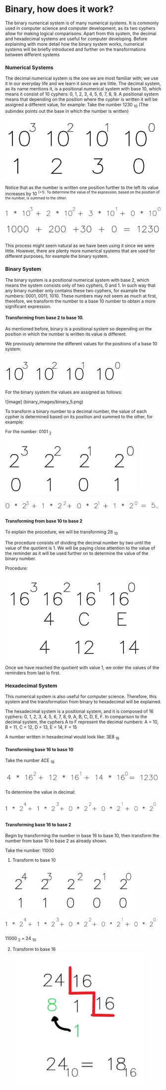 # Binary, how does it work?

The binary numerical system is of many numerical systems. It is commonly used in computer science and computer development, as its two cyphers allow for making logical comparisons. Apart from this system, the decimal and hexadecimal systems are useful for computer developing. Before explaining with more detail how the binary system works, numerical systems will be briefly introduced and further on the transformations between different systems 

### Numerical Systems 

The decimal numerical system is the one we are most familiar with; we use it in our everyday life and we learn it since we are little. The decimal system, as its name mentions it, is a positional numerical system with base 10, which means it consist of 10 cyphers: 0, 1, 2, 3, 4, 5, 6, 7, 8, 9. A positional system means that depending on the position where the cypher is written it will be assigned a different value, for example:
Take the number 1230 <sub>10</sub> (The subindex points out the base in which the number is written)

![image](binary_images/binary_1.png)

Notice that as the number is written one position further to the left its value increases by 10 <sup>(+1). To determine the value of the expression, based on the position of the number, is summed to the other:

![image](binary_images/binary_2.png)
![image](binary_images/binary_3.png)

This process might seem natural as we have been using it since we were little. However, there are plenty more numerical systems that are used for different purposes, for example the binary system.

### Binary System

The binary system is a positional numerical system with base 2, which means the system consists only of two cyphers, 0 and 1. In such way that any binary number only contains these two cyphers, for example the numbers: 0001, 0011, 1010.
These numbers may not seem as much at first, therefore, we transform the number to a base 10 number to obtain a more significant expression.

#### Transforming from base 2 to base 10.

As mentioned before, binary is a positional system so depending on the position in which the number is written its value is different. 

We previously determine the different values for the positions of a base 10 system: 

![image](binary_images/binary_4.png)

For the binary system the values are assigned as follows: 

![image] (binary_images/binary_5.png)

To transform a binary number to a decimal number, the value of each cypher is determined based on its position and summed to the other, for example: 

For the number: 0101 <sub>2</sub>

![image](binary_images/binary_6.png)

![image](binary_images/binary_7.png)

#### Transforming from base 10 to base 2

To explain the procedure, we will be transforming 28 <sub>10</sub>

The procedure consists of dividing the decimal number by two until the value of the quotient is 1. We will be paying close attention to the value of the reminder as it will be used further on to determine the value of the binary number.

Procedure: 

![image](binary_images/binary_8.png)

Once we have reached the quotient with value 1, we order the values of the reminders from last lo first. 
### Hexadecimal System

This numerical system is also useful for computer science. Therefore, this system and the transformation from binary to hexadecimal will be explained.

The hexadecimal system is a positional system, and it is composed of 16 cyphers: 0, 1, 2, 3, 4, 5, 6, 7, 8, 9, A, B, C, D, E, F. In comparison to the decimal system, the cyphers A to F represent the decimal numbers: A = 10, B = 11, C = 12, D = 13, E = 14, F = 15

A number written in hexadecimal would look like: 3E8 <sub>16

#### Transforming base 16 to base 10

Take the number 4CE <sub>16</sub>

![image](binary_images/binary_9.png)

To determine the value in decimal:

![image](binary_images/binary_10.png)

#### Transforming base 16 to base 2

Begin by transforming the number in base 16 to base 10, then transform the number from base 10 to base 2 as already shown.

Take the number: 11000

1. Transform to base 10 

![image](binary_images/binary_11.png)
![image](binary_images/binary_10.png)

11000 <sub>2</sub> = 24 <sub>10</sub>

2. Transform to base 16
![image](binary_images/binary_12.png)
